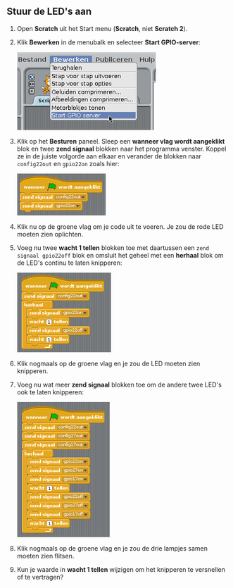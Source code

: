 ## Stuur de LED's aan

1. Open **Scratch** uit het Start menu (**Scratch**, niet **Scratch 2**).

2. Klik **Bewerken** in de menubalk en selecteer **Start GPIO-server**:
    
    ![](images/scratch1-1.png)

3. Klik op het **Besturen** paneel. Sleep een **wanneer vlag wordt aangeklikt** blok en twee **zend signaal** blokken naar het programma venster. Koppel ze in de juiste volgorde aan elkaar en verander de blokken naar `config22out` en `gpio22on` zoals hier:
    
    ![](images/scratch1-2.png)

4. Klik nu op de groene vlag om je code uit te voeren. Je zou de rode LED moeten zien oplichten.

5. Voeg nu twee **wacht 1 tellen** blokken toe met daartussen een `zend signaal gpio22off` blok en omsluit het geheel met een **herhaal** blok om de LED's continu te laten knipperen:
    
    ![](images/scratch1-3.png)

6. Klik nogmaals op de groene vlag en je zou de LED moeten zien knipperen.

7. Voeg nu wat meer **zend signaal** blokken toe om de andere twee LED's ook te laten knipperen:
    
    ![](images/scratch1-4.png)

8. Klik nogmaals op de groene vlag en je zou de drie lampjes samen moeten zien flitsen.

9. Kun je waarde in **wacht 1 tellen** wijzigen om het knipperen te versnellen of te vertragen?